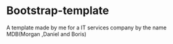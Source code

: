 # Bootstrap-template
A template made by me for a IT services company by the name MDB(Morgan ,Daniel and Boris)
